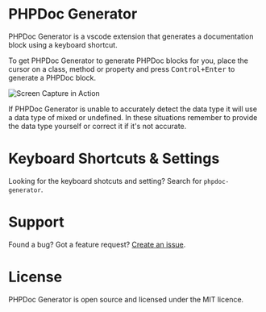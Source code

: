 # PHPDoc Generator

PHPDoc Generator is a vscode extension that generates a documentation block using a keyboard shortcut.

To get PHPDoc Generator to generate PHPDoc blocks for you, place the cursor on a class, method or property and press <kbd>Control+Enter</kbd> to generate a PHPDoc block.

![Screen Capture in Action](https://raw.githubusercontent.com/ronvanderheijden/vscode-phpdoc-generator/master/assets/screencast.gif)

If PHPDoc Generator is unable to accurately detect the data type it will use a data type of mixed or undefined. In these situations remember to provide the data type yourself or correct it if it's not accurate.
<!--PHPDoc Generator can also update the PHPDoc blocks for you.-->

# Keyboard Shortcuts & Settings
Looking for the keyboard shotcuts and setting? Search for `phpdoc-generator`.

# Support
Found a bug? Got a feature request? [Create an issue](https://github.com/ronvanderheijden/vscode-phpdoc-generator/issues).

# License 
PHPDoc Generator is open source and licensed under the MIT licence.
